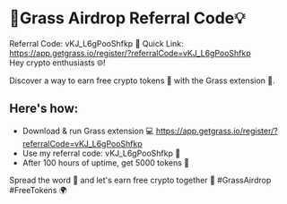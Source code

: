 # 🚀Grass Airdrop Referral Code💡
Referral Code: vKJ_L6gPooShfkp 🔗 Quick Link: https://app.getgrass.io/register/?referralCode=vKJ_L6gPooShfkp <br />
Hey crypto enthusiasts 🌐!

Discover a way to earn free crypto tokens 🤑 with the Grass extension 🔗.

## Here's how:

* Download & run Grass extension 💻 https://app.getgrass.io/register/?referralCode=vKJ_L6gPooShfkp <br />
* Use my referral code: vKJ_L6gPooShfkp 📝 <br />
* After 100 hours of uptime, get 5000 tokens 🎉

Spread the word 📣 and let's earn free crypto together 🤝 #GrassAirdrop #FreeTokens 🌍
